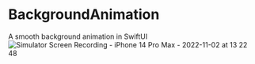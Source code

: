 # BackgroundAnimation
A smooth background animation in SwiftUI
![Simulator Screen Recording - iPhone 14 Pro Max - 2022-11-02 at 13 22 48](https://user-images.githubusercontent.com/83090745/199488653-f6c73cae-544c-492b-b190-b467077dfad4.gif)
